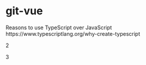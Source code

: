 # git-vue

<a name="section-name"> 
</a>Reasons to use TypeScript over JavaScript https://www.typescriptlang.org/why-create-typescript



2<a id="2"></a>

3<a id="2"></a>
